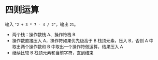 # 四则运算

输入 `"2 + 3 * 7 - 4 / 2"`，输出 `21`。

* 两个栈：操作数栈 A、操作符栈 B
* 操作数直接压入 A，操作符如果优先级高于 B 栈顶元素，压入 B，否则 A 中取出两个操作数和 B 中取出一个操作符做运算，结果压入 A
* 继续比较 B 栈顶元素和当前字符，直到结束